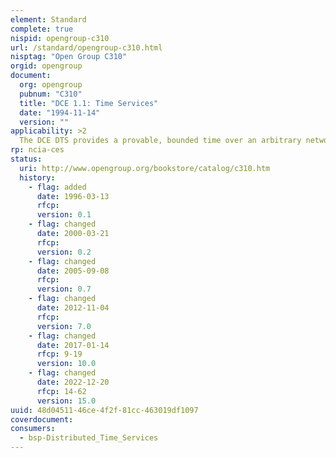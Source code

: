 ```yaml
---
element: Standard
complete: true
nispid: opengroup-c310
url: /standard/opengroup-c310.html
nisptag: "Open Group C310"
orgid: opengroup
document:
  org: opengroup
  pubnum: "C310"
  title: "DCE 1.1: Time Services"
  date: "1994-11-14"
  version: ""
applicability: >2
  The DCE DTS provides a provable, bounded time over an arbitrary network. This standard is recommended only if used in conjunction with other OSF DCE components (e.g. DCE Kerberos-based authentication services). The potential benefit of adopting the DCE DTS is a coherent distributed computing solution, assuming that DCE DTS is used in conjunction with other OSF DCE services. The main risk is the complexity of DCE.
rp: ncia-ces
status:
  uri: http://www.opengroup.org/bookstore/catalog/c310.htm
  history: 
    - flag: added
      date: 1996-03-13
      rfcp: 
      version: 0.1
    - flag: changed
      date: 2000-03-21
      rfcp: 
      version: 0.2
    - flag: changed
      date: 2005-09-08
      rfcp: 
      version: 0.7
    - flag: changed
      date: 2012-11-04
      rfcp: 
      version: 7.0
    - flag: changed
      date: 2017-01-14
      rfcp: 9-19
      version: 10.0
    - flag: changed
      date: 2022-12-20
      rfcp: 14-62
      version: 15.0
uuid: 48d04511-46ce-4f2f-81cc-463019df1097
coverdocument:
consumers:
  - bsp-Distributed_Time_Services
---
```

